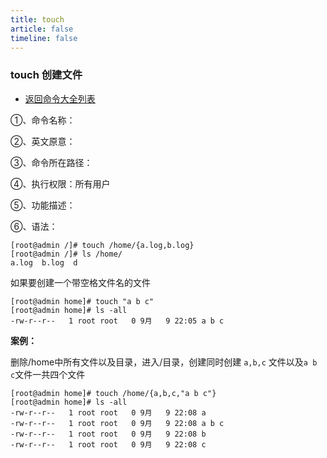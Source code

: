 ```yaml
---
title: touch
article: false
timeline: false
---
```

### touch 创建文件

- [返回命令大全列表](../command.md#文件管理)

①、命令名称：

②、英文原意：

③、命令所在路径：

④、执行权限：所有用户

⑤、功能描述：

⑥、语法：

```shell
[root@admin /]# touch /home/{a.log,b.log}
[root@admin /]# ls /home/
a.log  b.log  d
```

如果要创建一个带空格文件名的文件

```shell
[root@admin home]# touch "a b c"
[root@admin home]# ls -all
-rw-r--r--   1 root root   0 9月   9 22:05 a b c
```

**案例：**

删除/home中所有文件以及目录，进入/目录，创建同时创建 `a,b,c` 文件以及`a b c`文件一共四个文件

```shell
[root@admin home]# touch /home/{a,b,c,"a b c"}
[root@admin home]# ls -all
-rw-r--r--   1 root root   0 9月   9 22:08 a
-rw-r--r--   1 root root   0 9月   9 22:08 a b c
-rw-r--r--   1 root root   0 9月   9 22:08 b
-rw-r--r--   1 root root   0 9月   9 22:08 c
```
